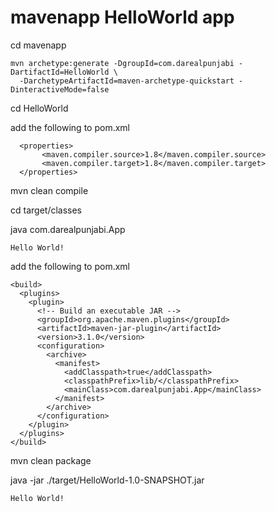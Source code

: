 # mavenapp HelloWorld app

cd mavenapp

```
mvn archetype:generate -DgroupId=com.darealpunjabi -DartifactId=HelloWorld \
  -DarchetypeArtifactId=maven-archetype-quickstart -DinteractiveMode=false
```

cd HelloWorld

add the following to pom.xml
```
  <properties>
       <maven.compiler.source>1.8</maven.compiler.source>
       <maven.compiler.target>1.8</maven.compiler.target>
  </properties>
```

mvn clean compile

cd target/classes

java com.darealpunjabi.App

```
Hello World!
```

add the following to pom.xml
```
<build>
  <plugins>
    <plugin>
      <!-- Build an executable JAR -->
      <groupId>org.apache.maven.plugins</groupId>
      <artifactId>maven-jar-plugin</artifactId>
      <version>3.1.0</version>
      <configuration>
        <archive>
          <manifest>
            <addClasspath>true</addClasspath>
            <classpathPrefix>lib/</classpathPrefix>
            <mainClass>com.darealpunjabi.App</mainClass>
          </manifest>
        </archive>
      </configuration>
    </plugin>
  </plugins>
</build>
```

mvn clean package

java -jar ./target/HelloWorld-1.0-SNAPSHOT.jar

```
Hello World!
```